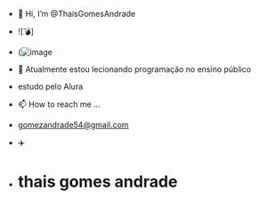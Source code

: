 - 👋 Hi, I’m @ThaisGomesAndrade

- ![💣]
- (![image](https://github.com/user-attachments/assets/b9593142-ebe4-4b5c-b2b6-aa501c75181a)

  
- 🌱 Atualmente estou lecionando programação no ensino público
- estudo pelo Alura 
  
- 📫 How to reach me ...

- gomezandrade54@gmail.com

- ✈️
- # thais gomes andrade



